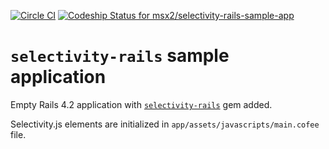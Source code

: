 [![Circle CI](https://circleci.com/gh/msx2/selectivity-rails-sample-app/tree/master.svg?style=svg)](https://circleci.com/gh/msx2/selectivity-rails-sample-app/tree/master)
[ ![Codeship Status for msx2/selectivity-rails-sample-app](https://codeship.com/projects/a821bb60-c766-0132-8711-32935668aaf8/status?branch=master)](https://codeship.com/projects/74937)

# `selectivity-rails` sample application

Empty Rails 4.2 application with [`selectivity-rails`](https://github.com/msx2/selectivity-rails) gem added.

Selectivity.js elements are initialized in `app/assets/javascripts/main.cofee` file.

